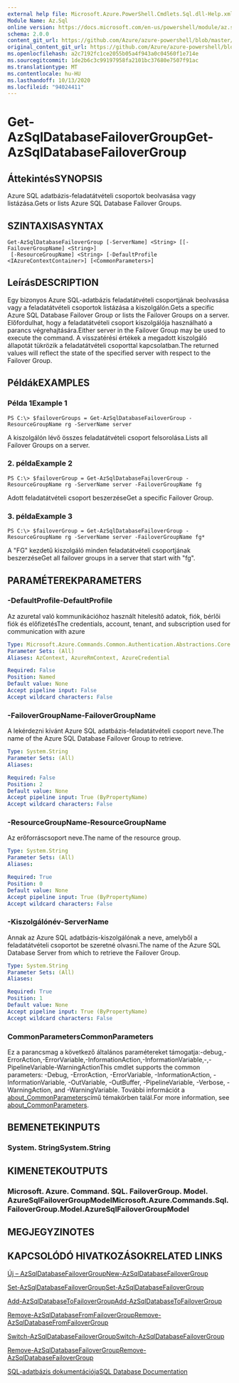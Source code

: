 ```yaml
---
external help file: Microsoft.Azure.PowerShell.Cmdlets.Sql.dll-Help.xml
Module Name: Az.Sql
online version: https://docs.microsoft.com/en-us/powershell/module/az.sql/get-azsqldatabasefailovergroup
schema: 2.0.0
content_git_url: https://github.com/Azure/azure-powershell/blob/master/src/Sql/Sql/help/Get-AzSqlDatabaseFailoverGroup.md
original_content_git_url: https://github.com/Azure/azure-powershell/blob/master/src/Sql/Sql/help/Get-AzSqlDatabaseFailoverGroup.md
ms.openlocfilehash: a2c7192fc1ce2055b05a4f943a0c04560f1e714e
ms.sourcegitcommit: 1de2b6c3c99197958fa2101bc37680e7507f91ac
ms.translationtype: MT
ms.contentlocale: hu-HU
ms.lasthandoff: 10/13/2020
ms.locfileid: "94024411"
---
```

# <span data-ttu-id="d5ded-101">Get-AzSqlDatabaseFailoverGroup</span><span class="sxs-lookup"><span data-stu-id="d5ded-101">Get-AzSqlDatabaseFailoverGroup</span></span>

## <span data-ttu-id="d5ded-102">Áttekintés</span><span class="sxs-lookup"><span data-stu-id="d5ded-102">SYNOPSIS</span></span>
<span data-ttu-id="d5ded-103">Azure SQL adatbázis-feladatátvételi csoportok beolvasása vagy listázása.</span><span class="sxs-lookup"><span data-stu-id="d5ded-103">Gets or lists Azure SQL Database Failover Groups.</span></span>

## <span data-ttu-id="d5ded-104">SZINTAXISA</span><span class="sxs-lookup"><span data-stu-id="d5ded-104">SYNTAX</span></span>

```
Get-AzSqlDatabaseFailoverGroup [-ServerName] <String> [[-FailoverGroupName] <String>]
 [-ResourceGroupName] <String> [-DefaultProfile <IAzureContextContainer>] [<CommonParameters>]
```

## <span data-ttu-id="d5ded-105">Leírás</span><span class="sxs-lookup"><span data-stu-id="d5ded-105">DESCRIPTION</span></span>
<span data-ttu-id="d5ded-106">Egy bizonyos Azure SQL-adatbázis feladatátvételi csoportjának beolvasása vagy a feladatátvételi csoportok listázása a kiszolgálón.</span><span class="sxs-lookup"><span data-stu-id="d5ded-106">Gets a specific Azure SQL Database Failover Group or lists the Failover Groups on a server.</span></span>
<span data-ttu-id="d5ded-107">Előfordulhat, hogy a feladatátvételi csoport kiszolgálója használható a parancs végrehajtására.</span><span class="sxs-lookup"><span data-stu-id="d5ded-107">Either server in the Failover Group may be used to execute the command.</span></span> <span data-ttu-id="d5ded-108">A visszatérési értékek a megadott kiszolgáló állapotát tükrözik a feladatátvételi csoporttal kapcsolatban.</span><span class="sxs-lookup"><span data-stu-id="d5ded-108">The returned values will reflect the state of the specified server with respect to the Failover Group.</span></span>

## <span data-ttu-id="d5ded-109">Példák</span><span class="sxs-lookup"><span data-stu-id="d5ded-109">EXAMPLES</span></span>

### <span data-ttu-id="d5ded-110">Példa 1</span><span class="sxs-lookup"><span data-stu-id="d5ded-110">Example 1</span></span>
```
PS C:\> $failoverGroups = Get-AzSqlDatabaseFailoverGroup -ResourceGroupName rg -ServerName server
```

<span data-ttu-id="d5ded-111">A kiszolgálón lévő összes feladatátvételi csoport felsorolása.</span><span class="sxs-lookup"><span data-stu-id="d5ded-111">Lists all Failover Groups on a server.</span></span>

### <span data-ttu-id="d5ded-112">2. példa</span><span class="sxs-lookup"><span data-stu-id="d5ded-112">Example 2</span></span>
```
PS C:\> $failoverGroup = Get-AzSqlDatabaseFailoverGroup -ResourceGroupName rg -ServerName server -FailoverGroupName fg
```

<span data-ttu-id="d5ded-113">Adott feladatátvételi csoport beszerzése</span><span class="sxs-lookup"><span data-stu-id="d5ded-113">Get a specific Failover Group.</span></span>

### <span data-ttu-id="d5ded-114">3. példa</span><span class="sxs-lookup"><span data-stu-id="d5ded-114">Example 3</span></span>
```
PS C:\> $failoverGroup = Get-AzSqlDatabaseFailoverGroup -ResourceGroupName rg -ServerName server -FailoverGroupName fg*
```

<span data-ttu-id="d5ded-115">A "FG" kezdetű kiszolgáló minden feladatátvételi csoportjának beszerzése</span><span class="sxs-lookup"><span data-stu-id="d5ded-115">Get all failover groups in a server that start with "fg".</span></span>

## <span data-ttu-id="d5ded-116">PARAMÉTEREK</span><span class="sxs-lookup"><span data-stu-id="d5ded-116">PARAMETERS</span></span>

### <span data-ttu-id="d5ded-117">-DefaultProfile</span><span class="sxs-lookup"><span data-stu-id="d5ded-117">-DefaultProfile</span></span>
<span data-ttu-id="d5ded-118">Az azuretal való kommunikációhoz használt hitelesítő adatok, fiók, bérlői fiók és előfizetés</span><span class="sxs-lookup"><span data-stu-id="d5ded-118">The credentials, account, tenant, and subscription used for communication with azure</span></span>

```yaml
Type: Microsoft.Azure.Commands.Common.Authentication.Abstractions.Core.IAzureContextContainer
Parameter Sets: (All)
Aliases: AzContext, AzureRmContext, AzureCredential

Required: False
Position: Named
Default value: None
Accept pipeline input: False
Accept wildcard characters: False
```

### <span data-ttu-id="d5ded-119">-FailoverGroupName</span><span class="sxs-lookup"><span data-stu-id="d5ded-119">-FailoverGroupName</span></span>
<span data-ttu-id="d5ded-120">A lekérdezni kívánt Azure SQL adatbázis-feladatátvételi csoport neve.</span><span class="sxs-lookup"><span data-stu-id="d5ded-120">The name of the Azure SQL Database Failover Group to retrieve.</span></span>

```yaml
Type: System.String
Parameter Sets: (All)
Aliases:

Required: False
Position: 2
Default value: None
Accept pipeline input: True (ByPropertyName)
Accept wildcard characters: False
```

### <span data-ttu-id="d5ded-121">-ResourceGroupName</span><span class="sxs-lookup"><span data-stu-id="d5ded-121">-ResourceGroupName</span></span>
<span data-ttu-id="d5ded-122">Az erőforráscsoport neve.</span><span class="sxs-lookup"><span data-stu-id="d5ded-122">The name of the resource group.</span></span>

```yaml
Type: System.String
Parameter Sets: (All)
Aliases:

Required: True
Position: 0
Default value: None
Accept pipeline input: True (ByPropertyName)
Accept wildcard characters: False
```

### <span data-ttu-id="d5ded-123">-Kiszolgálónév</span><span class="sxs-lookup"><span data-stu-id="d5ded-123">-ServerName</span></span>
<span data-ttu-id="d5ded-124">Annak az Azure SQL adatbázis-kiszolgálónak a neve, amelyből a feladatátvételi csoportot be szeretné olvasni.</span><span class="sxs-lookup"><span data-stu-id="d5ded-124">The name of the Azure SQL Database Server from which to retrieve the Failover Group.</span></span>

```yaml
Type: System.String
Parameter Sets: (All)
Aliases:

Required: True
Position: 1
Default value: None
Accept pipeline input: True (ByPropertyName)
Accept wildcard characters: False
```

### <span data-ttu-id="d5ded-125">CommonParameters</span><span class="sxs-lookup"><span data-stu-id="d5ded-125">CommonParameters</span></span>
<span data-ttu-id="d5ded-126">Ez a parancsmag a következő általános paramétereket támogatja:-debug,-ErrorAction,-ErrorVariable,-InformationAction,-InformationVariable,-,-PipelineVariable-WarningAction</span><span class="sxs-lookup"><span data-stu-id="d5ded-126">This cmdlet supports the common parameters: -Debug, -ErrorAction, -ErrorVariable, -InformationAction, -InformationVariable, -OutVariable, -OutBuffer, -PipelineVariable, -Verbose, -WarningAction, and -WarningVariable.</span></span> <span data-ttu-id="d5ded-127">További információt a [about_CommonParameters](http://go.microsoft.com/fwlink/?LinkID=113216)című témakörben talál.</span><span class="sxs-lookup"><span data-stu-id="d5ded-127">For more information, see [about_CommonParameters](http://go.microsoft.com/fwlink/?LinkID=113216).</span></span>

## <span data-ttu-id="d5ded-128">BEMENETEK</span><span class="sxs-lookup"><span data-stu-id="d5ded-128">INPUTS</span></span>

### <span data-ttu-id="d5ded-129">System. String</span><span class="sxs-lookup"><span data-stu-id="d5ded-129">System.String</span></span>

## <span data-ttu-id="d5ded-130">KIMENETEK</span><span class="sxs-lookup"><span data-stu-id="d5ded-130">OUTPUTS</span></span>

### <span data-ttu-id="d5ded-131">Microsoft. Azure. Command. SQL. FailoverGroup. Model. AzureSqlFailoverGroupModel</span><span class="sxs-lookup"><span data-stu-id="d5ded-131">Microsoft.Azure.Commands.Sql.FailoverGroup.Model.AzureSqlFailoverGroupModel</span></span>

## <span data-ttu-id="d5ded-132">MEGJEGYZI</span><span class="sxs-lookup"><span data-stu-id="d5ded-132">NOTES</span></span>

## <span data-ttu-id="d5ded-133">KAPCSOLÓDÓ HIVATKOZÁSOK</span><span class="sxs-lookup"><span data-stu-id="d5ded-133">RELATED LINKS</span></span>

[<span data-ttu-id="d5ded-134">Új – AzSqlDatabaseFailoverGroup</span><span class="sxs-lookup"><span data-stu-id="d5ded-134">New-AzSqlDatabaseFailoverGroup</span></span>](./New-AzSqlDatabaseFailoverGroup.md)

[<span data-ttu-id="d5ded-135">Set-AzSqlDatabaseFailoverGroup</span><span class="sxs-lookup"><span data-stu-id="d5ded-135">Set-AzSqlDatabaseFailoverGroup</span></span>](./Set-AzSqlDatabaseFailoverGroup.md)

[<span data-ttu-id="d5ded-136">Add-AzSqlDatabaseToFailoverGroup</span><span class="sxs-lookup"><span data-stu-id="d5ded-136">Add-AzSqlDatabaseToFailoverGroup</span></span>](./Add-AzSqlDatabaseToFailoverGroup.md)

[<span data-ttu-id="d5ded-137">Remove-AzSqlDatabaseFromFailoverGroup</span><span class="sxs-lookup"><span data-stu-id="d5ded-137">Remove-AzSqlDatabaseFromFailoverGroup</span></span>](./Remove-AzSqlDatabaseFromFailoverGroup.md)

[<span data-ttu-id="d5ded-138">Switch-AzSqlDatabaseFailoverGroup</span><span class="sxs-lookup"><span data-stu-id="d5ded-138">Switch-AzSqlDatabaseFailoverGroup</span></span>](./Switch-AzSqlDatabaseFailoverGroup.md)

[<span data-ttu-id="d5ded-139">Remove-AzSqlDatabaseFailoverGroup</span><span class="sxs-lookup"><span data-stu-id="d5ded-139">Remove-AzSqlDatabaseFailoverGroup</span></span>](./Remove-AzSqlDatabaseFailoverGroup.md)

[<span data-ttu-id="d5ded-140">SQL-adatbázis dokumentációja</span><span class="sxs-lookup"><span data-stu-id="d5ded-140">SQL Database Documentation</span></span>](https://docs.microsoft.com/azure/sql-database/)
